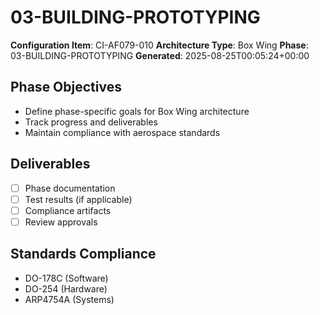 # 03-BUILDING-PROTOTYPING

**Configuration Item**: CI-AF079-010
**Architecture Type**: Box Wing
**Phase**: 03-BUILDING-PROTOTYPING
**Generated**: 2025-08-25T00:05:24+00:00

## Phase Objectives
- Define phase-specific goals for Box Wing architecture
- Track progress and deliverables
- Maintain compliance with aerospace standards

## Deliverables
- [ ] Phase documentation
- [ ] Test results (if applicable)
- [ ] Compliance artifacts
- [ ] Review approvals

## Standards Compliance
- DO-178C (Software)
- DO-254 (Hardware)
- ARP4754A (Systems)

